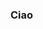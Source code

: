 ### Ciao

<!--
**EXELVI/EXELVI** is a ✨ _special_ ✨ repository because its `README.md` (this file) appears on your GitHub profile.

Here are some ideas to get you started:

